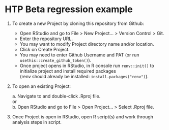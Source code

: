 # HTP Beta regression example

1. To create a new Project by cloning this repository from Github: 

      - Open RStudio and go to File > New Project... > Version Control > Git.  
      - Enter the repository URL.  
      - You may want to modify Project directory name and/or location.  
      - Click on Create Project.  
      - You may need to enter Github Username and PAT (or run `usethis::create_github_token()`).  
      - Once project opens in RStudio, in R console run `renv::init()` to initialize project and install required packages  
      (renv should already be installed: `install.packages("renv")`).  

2. To open an existing Project:  

      a. Navigate to and double-click .Rproj file.  
         or     
      b. Open RStudio and go to File > Open Project... > Select .Rproj file.  

3. Once Project is open in RStudio, open R script(s) and work through analysis steps in script. 
